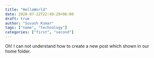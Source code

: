 ```yaml
---
title: "HelloWorld"
date: 2020-07-22T22:49:29+06:00
draft: true
author: "Suvash Kumar"
tags: ["name", "technology"]
categories: ["first", "second"]
---
```


Oh! I can not understand how to create a new post which shown in our home folder.